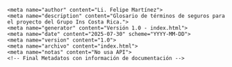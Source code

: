<!-- Comienzo Metadatos con información  documentación -->
    <meta name="author" content="Li. Felipe Martínez">
    <meta name="description" content="Glosario de términos de seguros para el proyecto del Grupo Ins Costa Rica.">
    <meta name="generator" content="Versión 1.0 - index.html">
    <meta name="date" content="2025-07-30" scheme="YYYY-MM-DD">
    <meta name="version" content="1.0">
    <meta name="archivo" content="index.html">
    <meta name="notas" content="No usa API">
    <!-- Final Metadatos con información de documentación -->